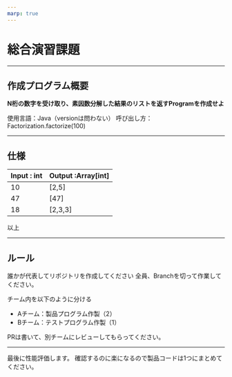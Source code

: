 ```yaml
---
marp: true
---
```



# 総合演習課題


---
## 作成プログラム概要
**N桁の数字を受け取り、素因数分解した結果のリストを返すProgramを作成せよ**

使用言語：Java（versionは問わない）
呼び出し方：Factorization.factorize(100)

----------

## 仕様
| Input : int                  | Output :Array[int]             | 
| ------------------------ | -------------------- | 
| 10|[2,5] | 
| 47|[47] |
| 18|[2,3,3] |  

以上

----
## ルール
誰かが代表してリポジトリを作成してください
全員、Branchを切って作業してください。

チーム内を以下のように分ける
- Aチーム：製品プログラム作製（2）
- Bチーム：テストプログラム作製（1）

PRは書いて、別チームにレビューしてもらってください。


---

最後に性能評価します。
確認するのに楽になるので製品コードは1つにまとめてください。